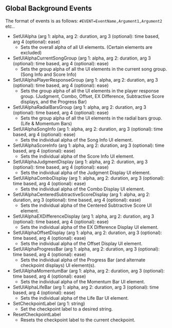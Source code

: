 ## Global Background Events

The format of events is as follows: `#EVENT=EventName,Argument1,Argument2` etc..

- SetUIAlpha (arg 1: alpha, arg 2: duration, arg 3 (optional): time based, arg 4 (optional): ease)
  - Sets the overall alpha of all UI elements. (Certain elements are excluded)
- SetUIAlphaCurrentSongGroup (arg 1: alpha, arg 2: duration, arg 3 (optional): time based, arg 4 (optional): ease)
  - Sets the group alpha of all the UI elements in the current song group. (Song Info and Score Info)
- SetUIAlphaPlayerResponseGroup (arg 1: alpha, arg 2: duration, arg 3 (optional): time based, arg 4 (optional): ease)
  - Sets the group alpha of all the UI elements in the player response group. (Judgment, Combo, Offset, EX Difference, Subtractive Score displays, and the Progress Bar)
- SetUIAlphaRadialBarsGroup (arg 1: alpha, arg 2: duration, arg 3 (optional): time based, arg 4 (optional): ease)
  - Sets the group alpha of all the UI elements in the radial bars group. (Life & Momentum Bars)
- SetUIAlphaSongInfo (arg 1: alpha, arg 2: duration, arg 3 (optional): time based, arg 4 (optional): ease)
  - Sets the individual alpha of the Song Info UI element.
- SetUIAlphaScoreInfo (arg 1: alpha, arg 2: duration, arg 3 (optional): time based, arg 4 (optional): ease)
  - Sets the individual alpha of the Score Info UI element.
- SetUIAlphaJudgmentDisplay (arg 1: alpha, arg 2: duration, arg 3 (optional): time based, arg 4 (optional): ease)
  - Sets the individual alpha of the Judgment Display UI element.
- SetUIAlphaComboDisplay (arg 1: alpha, arg 2: duration, arg 3 (optional): time based, arg 4 (optional): ease)
  - Sets the individual alpha of the Combo Display UI element.
- SetUIAlphaCenteredSubtractiveScoreDisplay (arg 1: alpha, arg 2: duration, arg 3 (optional): time based, arg 4 (optional): ease)
  - Sets the individual alpha of the Centered Subtractive Score UI element.
- SetUIAlphaEXDifferenceDisplay (arg 1: alpha, arg 2: duration, arg 3 (optional): time based, arg 4 (optional): ease)
  - Sets the individual alpha of the EX Difference Display UI element.
- SetUIAlphaOffsetDisplay (arg 1: alpha, arg 2: duration, arg 3 (optional): time based, arg 4 (optional): ease)
  - Sets the individual alpha of the Offset Display UI element.
- SetUIAlphaProgressBar (arg 1: alpha, arg 2: duration, arg 3 (optional): time based, arg 4 (optional): ease)
  - Sets the individual alpha of the Progress Bar (and alternate checkpoint displays) UI element(s).
- SetUIAlphaMomentumBar (arg 1: alpha, arg 2: duration, arg 3 (optional): time based, arg 4 (optional): ease)
  - Sets the individual alpha of the Momentum Bar UI element.
- SetUIAlphaLifeBar (arg 1: alpha, arg 2: duration, arg 3 (optional): time based, arg 4 (optional): ease)
  - Sets the individual alpha of the Life Bar UI element.
- SetCheckpointLabel (arg 1: string)
  - Set the checkpoint label to a desired string.
- ResetCheckpointLabel
  - Resets the checkpoint label to the current checkpoint.